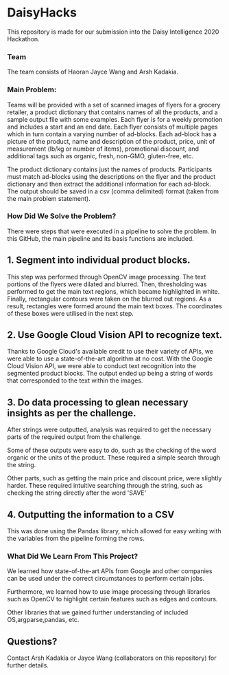 # DaisyHacks

This repository is made for our submission into the Daisy Intelligence 2020 Hackathon.

### Team

The team consists of Haoran Jayce Wang and Arsh Kadakia.

### Main Problem:

Teams will be provided with a set of scanned images of flyers for a grocery retailer, a product dictionary that contains names of all the products, and a sample output file with some examples. Each flyer is for a weekly promotion and includes a start and an end date. Each flyer consists of multiple pages which in turn contain a varying number of ad-blocks. Each ad-block has a picture of the product, name and description of the product, price, unit of measurement (lb/kg or number of items), promotional discount, and additional tags such as organic, fresh, non-GMO, gluten-free, etc.

The product dictionary contains just the names of products. Participants must match ad-blocks using the descriptions on the flyer and the product dictionary and then extract the additional information for each ad-block. The output should be saved in a csv (comma delimited) format (taken from the main problem statement).

### How Did We Solve the Problem?

There were steps that were executed in a pipeline to solve the problem. In this GitHub, the main pipeline and its basis functions are included.

## 1. Segment into individual product blocks.

This step was performed through OpenCV image processing. The text portions of the flyers were dilated and blurred. Then, thresholding was performed to get the main text regions, which became highlighted in white. Finally, rectangular contours were taken on the blurred out regions. As a result, rectangles were formed around the main text boxes. The coordinates of these boxes were utilised in the next step.

## 2. Use Google Cloud Vision API to recognize text.

Thanks to Google Cloud's available credit to use their variety of APIs, we were able to use a state-of-the-art algorithm at no cost. With the Google Cloud Vision API, we were able to conduct text recognition into the segmented product blocks. The output ended up being a string of words that corresponded to the text within the images.

## 3. Do data processing to glean necessary insights as per the challenge.

After strings were outputted, analysis was required to get the necessary parts of the required output from the challenge.

Some of these outputs were easy to do, such as the checking of the word organic or the units of the product. These required a simple search through the string.

Other parts, such as getting the main price and discount price, were slightly harder. These required intuitive searching through the string, such as checking the string directly after the word 'SAVE'

## 4. Outputting the information to a CSV

This was done using the Pandas library, which allowed for easy writing with the variables from the pipeline forming the rows.

### What Did We Learn From This Project?

We learned how state-of-the-art APIs from Google and other companies can be used under the correct circumstances to perform certain jobs. 

Furthermore, we learned how to use image processing through libraries such as OpenCV to highlight certain features such as edges and contours. 

Other libraries that we gained further understanding of included OS,argparse,pandas, etc.

## Questions?

Contact Arsh Kadakia or Jayce Wang (collaborators on this repository) for further details. 
